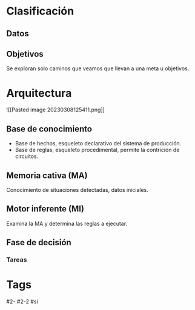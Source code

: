 # Clasificación
## Datos

## Objetivos
Se exploran solo caminos que veamos que llevan a una meta u objetivos.
# Arquitectura
![[Pasted image 20230308125411.png]]
## Base de conocimiento
- Base de hechos, esqueleto declarativo del sistema de producción.
- Base de reglas, esqueleto procedimental, permite la contrición de circuitos.
## Memoria cativa (MA)
Conocimiento de situaciones detectadas, datos iniciales.
## Motor inferente (MI)
Examina la MA y determina las reglas a ejecutar.
## Fase de decisión
### Tareas

# Tags
#2- 
#2-2 
#si